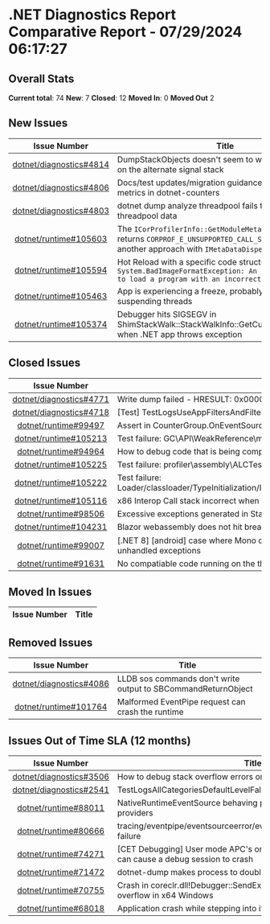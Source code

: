 # .NET Diagnostics Report Comparative Report - 07/29/2024 06:17:27

## Overall Stats

**Current total**: 74
**New**: 7
**Closed**: 12
**Moved In**: 0
**Moved Out** 2

## New Issues

| **Issue Number** | **Title** |
| :--------------: | --------- |
| [dotnet/diagnostics#4814](https://github.com/dotnet/diagnostics/issues/4814) | DumpStackObjects doesn't seem to work if the thread is on the alternate signal stack |
| [dotnet/diagnostics#4806](https://github.com/dotnet/diagnostics/issues/4806) | Docs/test updates/migration guidance for new runtime metrics in dotnet-counters |
| [dotnet/diagnostics#4803](https://github.com/dotnet/diagnostics/issues/4803) | dotnet dump analyze threadpool fails to obtain threadpool data  |
| [dotnet/runtime#105603](https://github.com/dotnet/runtime/issues/105603) | The `ICorProfilerInfo::GetModuleMetaData` function returns `CORPROF_E_UNSUPPORTED_CALL_SEQUENCE`, while another approach with `IMetaDataDispenserEx` works |
| [dotnet/runtime#105594](https://github.com/dotnet/runtime/issues/105594) | Hot Reload with a specific code structure throws `System.BadImageFormatException: An attempt was made to load a program with an incorrect format.` |
| [dotnet/runtime#105463](https://github.com/dotnet/runtime/issues/105463) | App is experiencing a freeze, probably due to GC suspending threads |
| [dotnet/runtime#105374](https://github.com/dotnet/runtime/issues/105374) | Debugger hits SIGSEGV in ShimStackWalk::StackWalkInfo::GetCurrentInternalFrame when .NET app throws exception |

## Closed Issues

| **Issue Number** | **Title** |
| :--------------: | --------- |
| [dotnet/diagnostics#4771](https://github.com/dotnet/diagnostics/issues/4771) | Write dump failed - HRESULT: 0x00000000 with nothing in service stdout |
| [dotnet/diagnostics#4718](https://github.com/dotnet/diagnostics/issues/4718) | [Test] TestLogsUseAppFiltersAndFilterSpecs fails with `Assert.Equal() Failure` |
| [dotnet/runtime#99497](https://github.com/dotnet/runtime/issues/99497) | Assert in CounterGroup.OnEventSourceCommand after trying to run BDN x86 |
| [dotnet/runtime#105213](https://github.com/dotnet/runtime/issues/105213) | Test failure: GC\\API\\WeakReference\\multipleWRs_1\\multipleWRs_1.cmd |
| [dotnet/runtime#94964](https://github.com/dotnet/runtime/issues/94964) | How to debug code that is being compiled in layers? I have the following problem |
| [dotnet/runtime#105225](https://github.com/dotnet/runtime/issues/105225) | Test failure: profiler\\assembly\\ALCTest\\ALCTest.cmd |
| [dotnet/runtime#105222](https://github.com/dotnet/runtime/issues/105222) | Test failure: Loader/classloader/TypeInitialization/Inlining/GenMethInlined/GenMethInlined.cmd |
| [dotnet/runtime#105116](https://github.com/dotnet/runtime/issues/105116) | x86 Interop Call stack incorrect when stopped in native exception filter |
| [dotnet/runtime#98506](https://github.com/dotnet/runtime/issues/98506) | Excessive exceptions generated in StackTraceSymbols when using Portable PDB |
| [dotnet/runtime#104231](https://github.com/dotnet/runtime/issues/104231) | Blazor webassembly does not hit breakpoints on <select> bindings |
| [dotnet/runtime#99007](https://github.com/dotnet/runtime/issues/99007) | [.NET 8] [android] case where Mono debugger doesn't "break" correctly on unhandled exceptions |
| [dotnet/runtime#91631](https://github.com/dotnet/runtime/issues/91631) | No compatiable code running on the thread |

## Moved In Issues

| **Issue Number** | **Title** |
| :--------------: | --------- |

## Removed Issues

| **Issue Number** | **Title** |
| :--------------: | --------- |
| [dotnet/diagnostics#4086](https://github.com/dotnet/diagnostics/issues/4086) | LLDB sos commands don't write output to SBCommandReturnObject |
| [dotnet/runtime#101764](https://github.com/dotnet/runtime/issues/101764) | Malformed EventPipe request can crash the runtime |

## Issues Out of Time SLA (12 months)

| **Issue Number** | **Title** |
| :--------------: | --------- |
| [dotnet/diagnostics#3506](https://github.com/dotnet/diagnostics/issues/3506) | How to debug stack overflow errors on Windows |
| [dotnet/diagnostics#2541](https://github.com/dotnet/diagnostics/issues/2541) | TestLogsAllCategoriesDefaultLevelFallback fails frequently |
| [dotnet/runtime#88011](https://github.com/dotnet/runtime/issues/88011) | NativeRuntimeEventSource behaving poorly in conjunction with other providers |
| [dotnet/runtime#80666](https://github.com/dotnet/runtime/issues/80666) | tracing/eventpipe/eventsourceerror/eventsourceerror/eventsourceerror failure |
| [dotnet/runtime#74271](https://github.com/dotnet/runtime/issues/74271) | [CET Debugging] User mode APC's on Windows x64 with CET enabled can cause a debug session to crash  |
| [dotnet/runtime#71472](https://github.com/dotnet/runtime/issues/71472) | dotnet-dump makes process to double its used memory and fails |
| [dotnet/runtime#70755](https://github.com/dotnet/runtime/issues/70755) | Crash in coreclr.dll!Debugger::SendException while processing stack overflow in x64 Windows |
| [dotnet/runtime#68018](https://github.com/dotnet/runtime/issues/68018) | Application crash while stepping into if 'justMyCode' is disabled |

